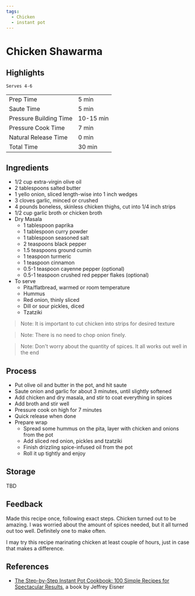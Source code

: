 ```yaml
---
tags:
  - Chicken
  - instant pot
---
```


# Chicken Shawarma

## Highlights

`Serves 4-6`

| | |
|----|-----|
| Prep Time             | 5 min     |
| Saute Time            | 5 min     |
| Pressure Building Time| 10-15 min |
| Pressure Cook Time    | 7 min     |
| Natural Release Time  | 0 min     |
| Total Time            | 30 min    |

## Ingredients

* 1/2 cup extra-virgin olive oil
* 2 tablespoons salted butter
* 1 yello onion, sliced length-wise into 1 inch wedges
* 3 cloves garlic, minced or crushed
* 4 pounds boneless, skinless chicken thighs, cut into 1/4 inch strips
* 1/2 cup garlic broth or chicken broth
* Dry Masala
    * 1 tablespoon paprika
    * 1 tablespoon curry powder
    * 1 tablespoon seasoned salt
    * 2 teaspoons black pepper
    * 1.5 teaspoons ground cumin
    * 1 teaspoon turmeric
    * 1 teaspoon cinnamon
    * 0.5-1 teaspoon cayenne pepper (optional)
    * 0.5-1 teaspoon crushed red pepper flakes (optional)
* To serve
    * Pita/flatbread, warmed or room temperature
    * Hummus
    * Red onion, thinly sliced
    * Dill or sour pickles, diced
    * Tzatziki

> Note: It is important to cut chicken into strips for desired texture

> Note: There is no need to chop onion finely.

> Note: Don't worry about the quantity of spices. It all works out well in the end

## Process

* Put olive oil and butter in the pot, and hit saute
* Saute onion and garlic for about 3 minutes, until slightly softened
* Add chicken and dry masala, and stir to coat everything in spices
* Add broth and stir well
* Pressure cook on high for 7 minutes
* Quick release when done
* Prepare wrap
    * Spread some hummus on the pita, layer with chicken and onions from the pot
    * Add sliced red onion, pickles and tzatziki
    * Finish drizzling spice-infused oil from the pot
    * Roll it up tightly and enjoy

## Storage

TBD

## Feedback

Made this recipe once, following exact steps. Chicken turned out to be amazing. I was worried about the amount of spices needed, but it all turned out too well. Definitely one to make often.

I may try this recipe marinating chicken at least couple of hours, just in case that makes a difference.

## References

* [The Step-by-Step Instant Pot Cookbook: 100 Simple Recipes for Spectacular Results](https://www.amazon.com/Step-Step-Instant-Pot-Cookbook/dp/0316460834/), a book by Jeffrey Eisner
